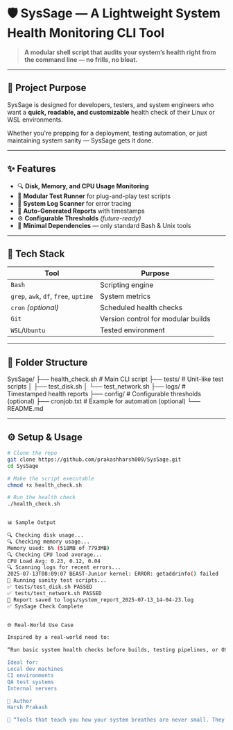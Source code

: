 # 🛡️ SysSage — A Lightweight System Health Monitoring CLI Tool

> **A modular shell script that audits your system’s health right from the command line — no frills, no bloat.**

---

## 🚀 Project Purpose

SysSage is designed for developers, testers, and system engineers who want a **quick, readable, and customizable** health check of their Linux or WSL environments.

Whether you're prepping for a deployment, testing automation, or just maintaining system sanity — SysSage gets it done.

---

## ✨ Features

- 🔍 **Disk, Memory, and CPU Usage Monitoring**
- 🧪 **Modular Test Runner** for plug-and-play test scripts
- 🧾 **System Log Scanner** for error tracing
- 📂 **Auto-Generated Reports** with timestamps
- ⚙️ **Configurable Thresholds** *(future-ready)*
- 🧼 **Minimal Dependencies** — only standard Bash & Unix tools

---

## 🧰 Tech Stack

| Tool     | Purpose                        |
|----------|--------------------------------|
| `Bash`   | Scripting engine               |
| `grep`, `awk`, `df`, `free`, `uptime` | System metrics |
| `cron` *(optional)* | Scheduled health checks |
| `Git`    | Version control for modular builds |
| `WSL`/`Ubuntu` | Tested environment       |

---

## 📁 Folder Structure

SysSage/
├── health_check.sh # Main CLI script
├── tests/ # Unit-like test scripts
│ ├── test_disk.sh
│ └── test_network.sh
├── logs/ # Timestamped health reports
├── config/ # Configurable thresholds (optional)
├── cronjob.txt # Example for automation (optional)
└── README.md



---

## ⚙️ Setup & Usage

```bash
# Clone the repo
git clone https://github.com/prakashharsh009/SysSage.git
cd SysSage

# Make the script executable
chmod +x health_check.sh

# Run the health check
./health_check.sh


📊 Sample Output

🔍 Checking disk usage...
🔍 Checking memory usage...
Memory used: 6% (518MB of 7793MB)
🔍 Checking CPU load average...
CPU Load Avg: 0.23, 0.12, 0.04
🔍 Scanning logs for recent errors...
2025-07-13T08:09:07 BEAST-Junior kernel: ERROR: getaddrinfo() failed
🔁 Running sanity test scripts...
✅ tests/test_disk.sh PASSED
✅ tests/test_network.sh PASSED
📁 Report saved to logs/system_report_2025-07-13_14-04-23.log
✅ SysSage Check Complete


🌐 Real-World Use Case

Inspired by a real-world need to:

“Run basic system health checks before builds, testing pipelines, or OS-level automation — especially inside lightweight Linux shells like WSL, where heavy monitoring tools aren't practical.”

Ideal for:
Local dev machines
CI environments
QA test systems
Internal servers

👤 Author
Harsh Prakash

🧠 “Tools that teach you how your system breathes are never small. They’re stepping stones toward engineering mastery.”
